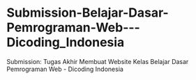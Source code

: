 # Submission-Belajar-Dasar-Pemrograman-Web---Dicoding_Indonesia
Submission: Tugas Akhir Membuat Website Kelas Belajar Dasar Pemrograman Web - Dicoding Indonesia
